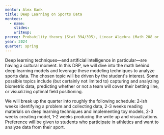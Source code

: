 ```yaml
---
mentor: Alex Bank
title: Deep Learning on Sports Data
mentees:
  - name:
    slides:
    writeup:
prereq: Probability theory (Stat 394/395), Linear Algebra (Math 208 or Math 340), advance Python skills (PyTorch experience a big plus)
year: 2024
quarter: spring
---
```

Deep learning techniques—and artificial intelligence in particular—are having a cultural moment. In this DRP, we will dive into the math behind deep learning models and leverage these modeling techniques to analyze sports data. The chosen topic will be driven by the student's interest. Some possible topics include (but certainly not limited  to) capturing and analyzing biometric data, predicting whether or not a team will cover their betting line, or visualizing optimal field positioning.

We will break up the quarter into roughly the following schedule: 2-ish weeks identifying a problem and collecting data, 2-3 weeks reading materials on deep learning techniques and implementing toy models, 2-3 weeks creating model, 1-2 weeks producing the write up and visualizations. Preference will be given to students who participate in athletics and want to analyze data from their sport.